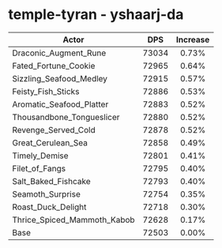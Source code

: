 # temple-tyran - yshaarj-da
| Actor | DPS | Increase |
|---|:---:|:---:|
|Draconic_Augment_Rune|73034|0.73%|
|Fated_Fortune_Cookie|72965|0.64%|
|Sizzling_Seafood_Medley|72915|0.57%|
|Feisty_Fish_Sticks|72886|0.53%|
|Aromatic_Seafood_Platter|72883|0.52%|
|Thousandbone_Tongueslicer|72880|0.52%|
|Revenge_Served_Cold|72878|0.52%|
|Great_Cerulean_Sea|72858|0.49%|
|Timely_Demise|72801|0.41%|
|Filet_of_Fangs|72795|0.40%|
|Salt_Baked_Fishcake|72793|0.40%|
|Seamoth_Surprise|72754|0.35%|
|Roast_Duck_Delight|72718|0.30%|
|Thrice_Spiced_Mammoth_Kabob|72628|0.17%|
|Base|72503|0.00%|
